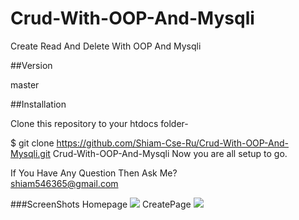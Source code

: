 # Crud-With-OOP-And-Mysqli
Create Read And Delete With OOP And Mysqli

##Version

master

##Installation

Clone this repository to your htdocs folder-

$ git clone https://github.com/Shiam-Cse-Ru/Crud-With-OOP-And-Mysqli.git Crud-With-OOP-And-Mysqli
Now you are all setup to go.

If You Have Any Question Then Ask Me?<br>
shiam546365@gmail.com

###ScreenShots
Homepage
<img src="http://fs5.directupload.net/images/160620/ekq266h3.png">
CreatePage
<img src="http://fs5.directupload.net/images/160620/yk3xdoii.png">
